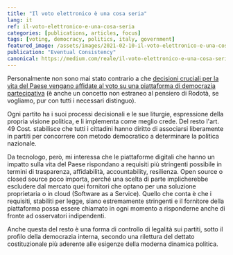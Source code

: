 ```yaml
---
title: "Il voto elettronico è una cosa seria"
lang: it
ref: il-voto-elettronico-e-una-cosa-seria
categories: [publications, articles, focus]
tags: [voting, democracy, politics, italy, government]
featured_image: /assets/images/2021-02-10-il-voto-elettronico-e-una-cosa-seria.png
publication: "Eventual Consistency"
canonical: https://medium.com/reale/il-voto-elettronico-e-una-cosa-seria-3a2a926c02bd
---
```


Personalmente non sono mai stato contrario a che [decisioni cruciali per la vita del Paese vengano affidate al voto su una piattaforma di democrazia partecipativa](https://www.repubblica.it/politica/2021/02/10/news/m5s-voto-rousseau-286858795/) (è anche un concetto non estraneo al pensiero di Rodotà, se vogliamo, pur con tutti i necessari distinguo).

Ogni partito ha i suoi processi decisionali e le sue liturgie, espressione della propria visione politica, e li implementa come meglio crede. Del resto l'art. 49 Cost. stabilisce che tutti i cittadini hanno diritto di associarsi liberamente in partiti per concorrere con metodo democratico a determinare la politica nazionale.

Da tecnologo, però, mi interessa che le piattaforme digitali che hanno un impatto sulla vita del Paese rispondano a requisiti più stringenti possibile in termini di trasparenza, affidabilità, accountability, resilienza. Open source o closed source poco importa, perché una scelta di parte implicherebbe escludere dal mercato quei fornitori che optano per una soluzione proprietaria o in cloud (Software as a Service). Quello che conta è che i requisiti, stabiliti per legge, siano estremamente stringenti e il fornitore della piattaforma possa essere chiamato in ogni momento a risponderne anche di fronte ad osservatori indipendenti.

Anche questa del resto è una forma di controllo di legalità sui partiti, sotto il profilo della democrazia interna, secondo una rilettura del dettato costituzionale più aderente alle esigenze della moderna dinamica politica.
